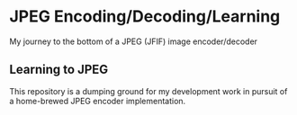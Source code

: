 # JPEG Encoding/Decoding/Learning
My journey to the bottom of a JPEG (JFIF) image encoder/decoder

## Learning to JPEG
This repository is a dumping ground for my development work in pursuit of a
home-brewed JPEG encoder implementation.

